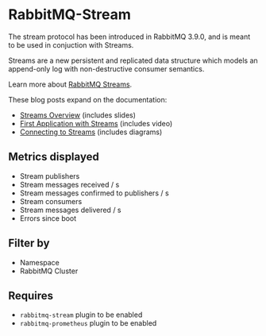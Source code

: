 # RabbitMQ-Stream

The stream protocol has been introduced in RabbitMQ 3.9.0, and is meant to be used in conjuction with Streams.

Streams are a new persistent and replicated data structure which models an append-only log with non-destructive consumer semantics.

Learn more about [RabbitMQ Streams](https://www.rabbitmq.com/streams.html).

These blog posts expand on the documentation:
- [Streams Overview](https://blog.rabbitmq.com/posts/2021/07/rabbitmq-streams-overview/) (includes slides)
- [First Application with Streams](https://blog.rabbitmq.com/posts/2021/07/rabbitmq-streams-first-application/) (includes video)
- [Connecting to Streams](https://blog.rabbitmq.com/posts/2021/07/connecting-to-streams/) (includes diagrams)

## Metrics displayed

- Stream publishers
- Stream messages received / s
- Stream messages confirmed to publishers / s
- Stream consumers
- Stream messages delivered / s
- Errors since boot

## Filter by

- Namespace
- RabbitMQ Cluster


## Requires

- `rabbitmq-stream` plugin to be enabled
- `rabbitmq-prometheus` plugin to be enabled
